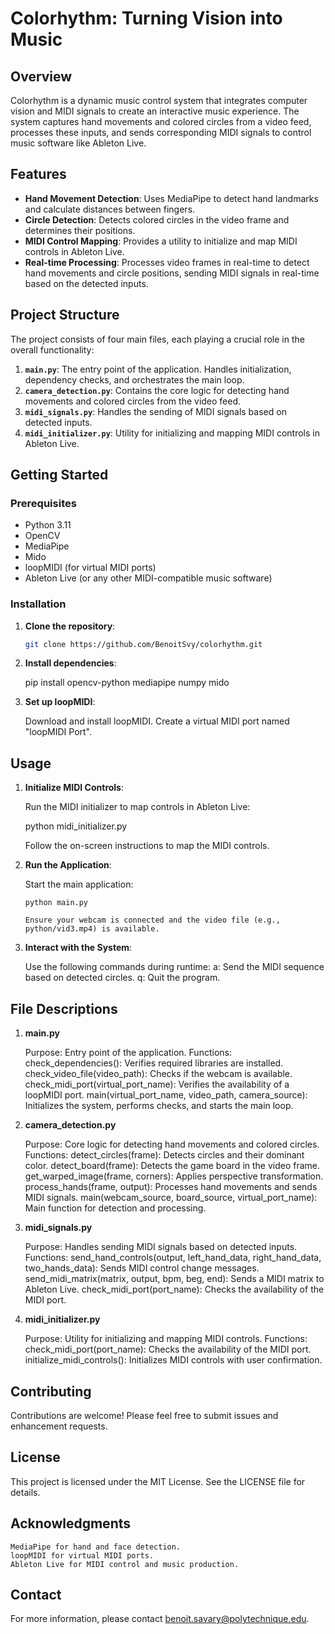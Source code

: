 # Colorhythm: Turning Vision into Music

## Overview

Colorhythm is a dynamic music control system that integrates computer vision and MIDI signals to create an interactive music experience. The system captures hand movements and colored circles from a video feed, processes these inputs, and sends corresponding MIDI signals to control music software like Ableton Live.

## Features

- **Hand Movement Detection**: Uses MediaPipe to detect hand landmarks and calculate distances between fingers.
- **Circle Detection**: Detects colored circles in the video frame and determines their positions.
- **MIDI Control Mapping**: Provides a utility to initialize and map MIDI controls in Ableton Live.
- **Real-time Processing**: Processes video frames in real-time to detect hand movements and circle positions, sending MIDI signals in real-time based on the detected inputs.

## Project Structure

The project consists of four main files, each playing a crucial role in the overall functionality:

1. **`main.py`**: The entry point of the application. Handles initialization, dependency checks, and orchestrates the main loop.
2. **`camera_detection.py`**: Contains the core logic for detecting hand movements and colored circles from the video feed.
3. **`midi_signals.py`**: Handles the sending of MIDI signals based on detected inputs.
4. **`midi_initializer.py`**: Utility for initializing and mapping MIDI controls in Ableton Live.

## Getting Started

### Prerequisites

- Python 3.11
- OpenCV
- MediaPipe
- Mido
- loopMIDI (for virtual MIDI ports)
- Ableton Live (or any other MIDI-compatible music software)

### Installation

1. **Clone the repository**:

   ```sh
   git clone https://github.com/BenoitSvy/colorhythm.git
   ```

2. **Install dependencies**:

   pip install opencv-python mediapipe numpy mido

3. **Set up loopMIDI**:

   Download and install loopMIDI.
   Create a virtual MIDI port named "loopMIDI Port".

## Usage

1.  **Initialize MIDI Controls**:

    Run the MIDI initializer to map controls in Ableton Live:

    python midi_initializer.py

    Follow the on-screen instructions to map the MIDI controls.

2.  **Run the Application**:

    Start the main application:

        python main.py

        Ensure your webcam is connected and the video file (e.g., python/vid3.mp4) is available.

3.  **Interact with the System**:

    Use the following commands during runtime:
    a: Send the MIDI sequence based on detected circles.
    q: Quit the program.

## File Descriptions

1. **main.py**

   Purpose: Entry point of the application.
   Functions:
   check_dependencies(): Verifies required libraries are installed.
   check_video_file(video_path): Checks if the webcam is available.
   check_midi_port(virtual_port_name): Verifies the availability of a loopMIDI port.
   main(virtual_port_name, video_path, camera_source): Initializes the system, performs checks, and starts the main loop.

2. **camera_detection.py**

   Purpose: Core logic for detecting hand movements and colored circles.
   Functions:
   detect_circles(frame): Detects circles and their dominant color.
   detect_board(frame): Detects the game board in the video frame.
   get_warped_image(frame, corners): Applies perspective transformation.
   process_hands(frame, output): Processes hand movements and sends MIDI signals.
   main(webcam_source, board_source, virtual_port_name): Main function for detection and processing.

3. **midi_signals.py**

   Purpose: Handles sending MIDI signals based on detected inputs.
   Functions:
   send_hand_controls(output, left_hand_data, right_hand_data, two_hands_data): Sends MIDI control change messages.
   send_midi_matrix(matrix, output, bpm, beg, end): Sends a MIDI matrix to Ableton Live.
   check_midi_port(port_name): Checks the availability of the MIDI port.

4. **midi_initializer.py**

   Purpose: Utility for initializing and mapping MIDI controls.
   Functions:
   check_midi_port(port_name): Checks the availability of the MIDI port.
   initialize_midi_controls(): Initializes MIDI controls with user confirmation.

## Contributing

Contributions are welcome! Please feel free to submit issues and enhancement requests.

## License

This project is licensed under the MIT License. See the LICENSE file for details.

## Acknowledgments

    MediaPipe for hand and face detection.
    loopMIDI for virtual MIDI ports.
    Ableton Live for MIDI control and music production.

## Contact

For more information, please contact benoit.savary@polytechnique.edu.
